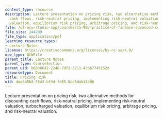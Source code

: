 ```yaml
---
content_type: resource
description: Lecture presentation on pricing risk, two alternative methods for discounting
  cash flows, risk-neutral pricing, implementing risk-neutral valuation, turbocharged
  valuation, equilibrium risk pricing, arbitrage pricing, and risk-neutral valuation.
file: /ol-ocw-studio-app/courses/15-997-practice-of-finance-advanced-corporate-risk-management-spring-2009/dae845b83543bf9dfd658cd5dab14e08_MIT15_997s09_lec02_3.pdf
file_size: 244209
file_type: application/pdf
learning_resource_types:
- Lecture Notes
license: https://creativecommons.org/licenses/by-nc-sa/4.0/
ocw_type: OCWFile
parent_title: Lecture Notes
parent_type: CourseSection
parent_uid: b6030642-2248-7df2-3711-43b67745152d
resourcetype: Document
title: Pricing Risk
uid: dae845b8-3543-bf9d-fd65-8cd5dab14e08
---
```

Lecture presentation on pricing risk, two alternative methods for discounting cash flows, risk-neutral pricing, implementing risk-neutral valuation, turbocharged valuation, equilibrium risk pricing, arbitrage pricing, and risk-neutral valuation.